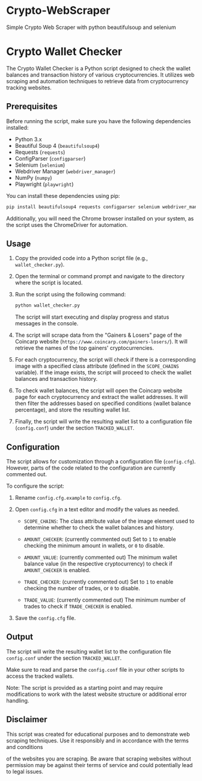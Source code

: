 # Crypto-WebScraper
Simple Crypto Web Scraper with python beautifulsoup and selenium


# Crypto Wallet Checker

The Crypto Wallet Checker is a Python script designed to check the wallet balances and transaction history of various cryptocurrencies. It utilizes web scraping and automation techniques to retrieve data from cryptocurrency tracking websites.

## Prerequisites

Before running the script, make sure you have the following dependencies installed:

- Python 3.x
- Beautiful Soup 4 (`beautifulsoup4`)
- Requests (`requests`)
- ConfigParser (`configparser`)
- Selenium (`selenium`)
- Webdriver Manager (`webdriver_manager`)
- NumPy (`numpy`)
- Playwright (`playwright`)

You can install these dependencies using pip:

```bash
pip install beautifulsoup4 requests configparser selenium webdriver_manager numpy playwright
```

Additionally, you will need the Chrome browser installed on your system, as the script uses the ChromeDriver for automation.

## Usage

1. Copy the provided code into a Python script file (e.g., `wallet_checker.py`).

2. Open the terminal or command prompt and navigate to the directory where the script is located.

3. Run the script using the following command:

   ```bash
   python wallet_checker.py
   ```

   The script will start executing and display progress and status messages in the console.

4. The script will scrape data from the "Gainers & Losers" page of the Coincarp website (`https://www.coincarp.com/gainers-losers/`). It will retrieve the names of the top gainers' cryptocurrencies.

5. For each cryptocurrency, the script will check if there is a corresponding image with a specified class attribute (defined in the `SCOPE_CHAINS` variable). If the image exists, the script will proceed to check the wallet balances and transaction history.

6. To check wallet balances, the script will open the Coincarp website page for each cryptocurrency and extract the wallet addresses. It will then filter the addresses based on specified conditions (wallet balance percentage), and store the resulting wallet list.

7. Finally, the script will write the resulting wallet list to a configuration file (`config.conf`) under the section `TRACKED_WALLET`.

## Configuration

The script allows for customization through a configuration file (`config.cfg`). However, parts of the code related to the configuration are currently commented out.

To configure the script:

1. Rename `config.cfg.example` to `config.cfg`.

2. Open `config.cfg` in a text editor and modify the values as needed.

   - `SCOPE_CHAINS`: The class attribute value of the image element used to determine whether to check the wallet balances and history.

   - `AMOUNT_CHECKER`: (currently commented out) Set to `1` to enable checking the minimum amount in wallets, or `0` to disable.

   - `AMOUNT_VALUE`: (currently commented out) The minimum wallet balance value (in the respective cryptocurrency) to check if `AMOUNT_CHECKER` is enabled.

   - `TRADE_CHECKER`: (currently commented out) Set to `1` to enable checking the number of trades, or `0` to disable.

   - `TRADE_VALUE`: (currently commented out) The minimum number of trades to check if `TRADE_CHECKER` is enabled.

3. Save the `config.cfg` file.

## Output

The script will write the resulting wallet list to the configuration file `config.conf` under the section `TRACKED_WALLET`.

Make sure to read and parse the `config.conf` file in your other scripts to access the tracked wallets.

Note: The script is provided as a starting point and may require modifications to work with the latest website structure or additional error handling.

## Disclaimer

This script was created for educational purposes and to demonstrate web scraping techniques. Use it responsibly and in accordance with the terms and conditions

 of the websites you are scraping. Be aware that scraping websites without permission may be against their terms of service and could potentially lead to legal issues.
